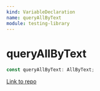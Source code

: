 ```yaml
---
kind: VariableDeclaration
name: queryAllByText
module: testing-library
---
```


# queryAllByText

```ts
const queryAllByText: AllByText;
```

[Link to repo](https://github.com/testing-library/angular-testing-library/blob/master/node_modules/@testing-library/dom/types/queries.d.ts#L107-L107)
